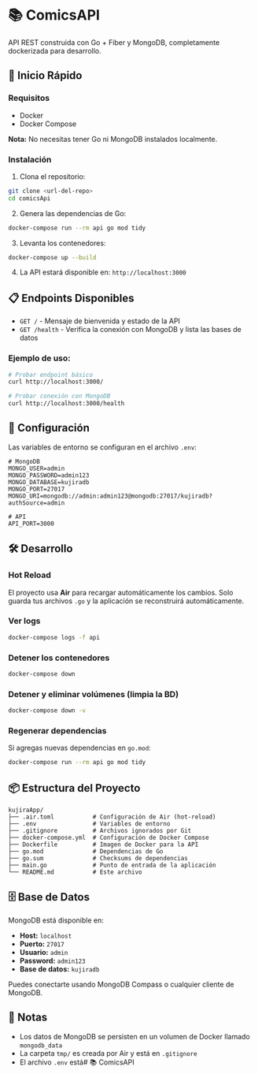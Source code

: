 # 📚 ComicsAPI

API REST construida con Go + Fiber y MongoDB, completamente dockerizada para desarrollo.

## 🚀 Inicio Rápido

### Requisitos
- Docker
- Docker Compose

**Nota:** No necesitas tener Go ni MongoDB instalados localmente.

### Instalación

1. Clona el repositorio:
```bash
git clone <url-del-repo>
cd comicsApi
```

2. Genera las dependencias de Go:
```bash
docker-compose run --rm api go mod tidy
```

3. Levanta los contenedores:
```bash
docker-compose up --build
```

4. La API estará disponible en: `http://localhost:3000`

## 📋 Endpoints Disponibles

- `GET /` - Mensaje de bienvenida y estado de la API
- `GET /health` - Verifica la conexión con MongoDB y lista las bases de datos

### Ejemplo de uso:

```bash
# Probar endpoint básico
curl http://localhost:3000/

# Probar conexión con MongoDB
curl http://localhost:3000/health
```

## 🔧 Configuración

Las variables de entorno se configuran en el archivo `.env`:

```env
# MongoDB
MONGO_USER=admin
MONGO_PASSWORD=admin123
MONGO_DATABASE=kujiradb
MONGO_PORT=27017
MONGO_URI=mongodb://admin:admin123@mongodb:27017/kujiradb?authSource=admin

# API
API_PORT=3000
```

## 🛠️ Desarrollo

### Hot Reload
El proyecto usa **Air** para recargar automáticamente los cambios. Solo guarda tus archivos `.go` y la aplicación se reconstruirá automáticamente.

### Ver logs
```bash
docker-compose logs -f api
```

### Detener los contenedores
```bash
docker-compose down
```

### Detener y eliminar volúmenes (limpia la BD)
```bash
docker-compose down -v
```

### Regenerar dependencias
Si agregas nuevas dependencias en `go.mod`:
```bash
docker-compose run --rm api go mod tidy
```

## 📦 Estructura del Proyecto

```
kujiraApp/
├── .air.toml           # Configuración de Air (hot-reload)
├── .env                # Variables de entorno
├── .gitignore          # Archivos ignorados por Git
├── docker-compose.yml  # Configuración de Docker Compose
├── Dockerfile          # Imagen de Docker para la API
├── go.mod              # Dependencias de Go
├── go.sum              # Checksums de dependencias
├── main.go             # Punto de entrada de la aplicación
└── README.md           # Este archivo
```

## 🗄️ Base de Datos

MongoDB está disponible en:
- **Host:** `localhost`
- **Puerto:** `27017`
- **Usuario:** `admin`
- **Password:** `admin123`
- **Base de datos:** `kujiradb`

Puedes conectarte usando MongoDB Compass o cualquier cliente de MongoDB.

## 📝 Notas

- Los datos de MongoDB se persisten en un volumen de Docker llamado `mongodb_data`
- La carpeta `tmp/` es creada por Air y está en `.gitignore`
- El archivo `.env` está# 📚 ComicsAPI